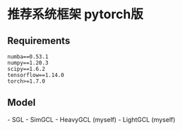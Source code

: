 <h1>推荐系统框架 pytorch版</h1>

<h2>Requirements</h2>
	
```
numba==0.53.1
numpy==1.20.3
scipy==1.6.2
tensorflow==1.14.0
torch>=1.7.0
```

<h2>Model</h2>
- SGL
- SimGCL
- HeavyGCL (myself)
- LightGCL (myself)